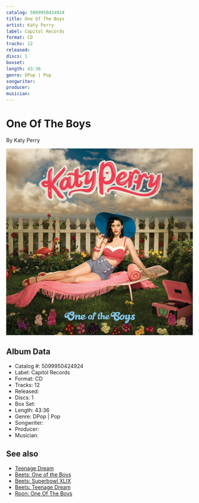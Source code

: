 ```yaml
---
catalog: 5099950424924
title: One Of The Boys
artist: Katy Perry
label: Capitol Records
format: CD
tracks: 12
released: 
discs: 1
boxset: 
length: 43:36
genre: DPop | Pop
songwriter: 
producer: 
musician: 
---
```


# One Of The Boys

By Katy Perry

![](../../assets/albumcovers/Katy_Perry-One_Of_The_Boys.png)

## Album Data

- Catalog #: 5099950424924
- Label: Capitol Records
- Format: CD
- Tracks: 12
- Released: 
- Discs: 1
- Box Set: 
- Length: 43:36
- Genre: DPop | Pop
- Songwriter: 
- Producer: 
- Musician: 


## See also

- [Teenage Dream](Teenage_Dream-_The_Complete_Confection.md)
- [Beets: One of the Boys](../../Beets/Katy_Perry/One_of_the_Boys.md)
- [Beets: Superbowl XLIX](../../Beets/Katy_Perry/Superbowl_XLIX.md)
- [Beets: Teenage Dream](../../Beets/Katy_Perry/Teenage_Dream.md)
- [Roon: One Of The Boys](../../Roon/Katy_Perry/One_Of_The_Boys.md)
